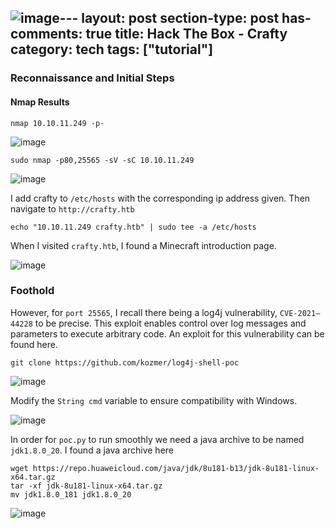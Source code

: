 ![image](https://github.com/c0d3cr4f73r/c0d3cr4f73r.github.io/assets/66146701/59cf06cc-a785-476b-9c67-b8906103cdde)---
layout: post
section-type: post
has-comments: true
title: Hack The Box - Crafty
category: tech
tags: ["tutorial"]
---

### Reconnaissance and Initial Steps

#### Nmap Results

```
nmap 10.10.11.249 -p-
```

![image](https://github.com/c0d3cr4f73r/c0d3cr4f73r.github.io/assets/66146701/fbc9f2f4-73e7-4f98-9fb3-7856d3a97db9)

```
sudo nmap -p80,25565 -sV -sC 10.10.11.249
```

![image](https://github.com/c0d3cr4f73r/c0d3cr4f73r.github.io/assets/66146701/4a79d415-09b1-46a8-8d79-2dbb2f999681)


I add crafty to `/etc/hosts` with the corresponding ip address given. Then navigate to `http://crafty.htb`

```
echo "10.10.11.249 crafty.htb" | sudo tee -a /etc/hosts
```

When I visited `crafty.htb`, I found a Minecraft introduction page.

![image](https://github.com/c0d3cr4f73r/c0d3cr4f73r.github.io/assets/66146701/4c649f78-9e8e-42b2-ac1d-7b782e8d63c0)


### Foothold
However, for `port 25565`, I recall there being a log4j vulnerability, `CVE-2021–44228` to be precise. This exploit enables control over log messages and parameters to execute arbitrary code. An exploit for this vulnerability can be found here.

```
git clone https://github.com/kozmer/log4j-shell-poc
```

![image](https://github.com/c0d3cr4f73r/c0d3cr4f73r.github.io/assets/66146701/be2f0fed-4ad2-48b6-bbf9-ccd312818f72)


Modify the `String cmd` variable to ensure compatibility with Windows.

![image](https://github.com/c0d3cr4f73r/c0d3cr4f73r.github.io/assets/66146701/0f5a7e2e-8431-4bb8-bdca-a37c2d19fcfd)

In order for `poc.py` to run smoothly we need a java archive to be named `jdk1.8.0_20`. I found a java archive here

```
wget https://repo.huaweicloud.com/java/jdk/8u181-b13/jdk-8u181-linux-x64.tar.gz
tar -xf jdk-8u181-linux-x64.tar.gz
mv jdk1.8.0_181 jdk1.8.0_20
```

![image](https://github.com/c0d3cr4f73r/c0d3cr4f73r.github.io/assets/66146701/ea8c6034-046d-4403-be85-10b8293e35c4)









